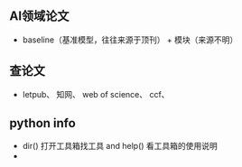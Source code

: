 ## AI领域论文 
- baseline（基准模型，往往来源于顶刊） + 模块（来源不明）    


## 查论文 
- letpub、 知网、 web of science、 ccf、 

## python info 
- dir() 打开工具箱找工具  and help() 看工具箱的使用说明 
- 